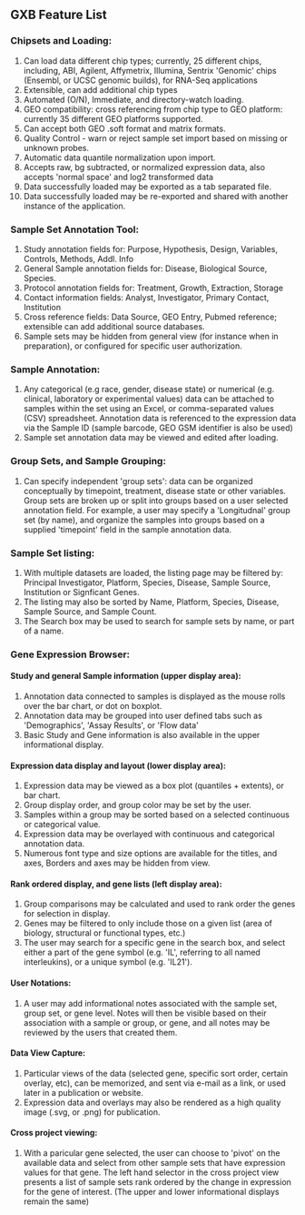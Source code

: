 ## GXB Feature List

### Chipsets and Loading:

1. Can load data different chip types; currently, 25 different chips, including, ABI, Agilent, Affymetrix, Illumina, Sentrix
   'Genomic' chips (Ensembl, or UCSC genomic builds), for RNA-Seq applications
2. Extensible, can add additional chip types
3. Automated (O/N), Immediate, and directory-watch loading.
4. GEO compatibility: cross referencing from chip type to GEO platform: currently 35 different GEO platforms supported.
5. Can accept both GEO .soft format and matrix formats.
6. Quality Control - warn or reject sample set import based on missing or unknown probes.
7. Automatic data quantile normalization upon import.
8. Accepts raw, bg subtracted, or normalized expression data, also accepts 'normal space' and log2 transformed data
9. Data successfully loaded may be exported as a tab separated file.
10. Data successfully loaded may be re-exported and shared with another instance of the application.

### Sample Set Annotation Tool:

1. Study annotation fields for: Purpose, Hypothesis, Design, Variables, Controls, Methods, Addl. Info
2. General Sample annotation fields for: Disease, Biological Source, Species.
3. Protocol annotation fields for: Treatment, Growth, Extraction, Storage
4. Contact information fields: Analyst, Investigator, Primary Contact, Institution
5. Cross reference fields: Data Source, GEO Entry, Pubmed reference; extensible can add additional source databases.
6. Sample sets may be hidden from general view (for instance when in preparation), or configured for specific user authorization.

### Sample Annotation:

1. Any categorical (e.g race, gender, disease state) or numerical (e.g. clinical, laboratory or experimental values) data can be
attached to samples within the set using an Excel, or comma-separated values (CSV) spreadsheet.  Annotation data is referenced to the
expression data via the Sample ID (sample barcode, GEO GSM identifier is also be used)
2. Sample set annotation data may be viewed and edited after loading.

### Group Sets, and Sample Grouping:

1. Can specify independent 'group sets': data can be organized conceptually by timepoint, treatment, disease state or other variables.
Group sets are broken up or split into groups based on a user selected annotation field. For example, a user may specify
a 'Longitudnal' group set (by name), and organize the samples into groups based on a supplied 'timepoint' field in the sample annotation data.

### Sample Set listing:

1. With multiple datasets are loaded, the listing page may be filtered by: Principal Investigator, Platform, Species, Disease,
Sample Source, Institution or Signficant Genes.
2. The listing may also be sorted by Name, Platform, Species, Disease, Sample Source, and Sample Count.
3. The Search box may be used to search for sample sets by name, or part of a name.

### Gene Expression Browser:

#### Study and general Sample information (upper display area):
1. Annotation data connected to samples is displayed as the mouse rolls over the bar chart, or dot on boxplot.
2. Annotation data may be grouped into user defined tabs such as 'Demographics', 'Assay Results', or 'Flow data'
3. Basic Study and Gene information is also available in the upper informational display.

#### Expression data display and layout (lower display area):
1. Expression data may be viewed as a box plot (quantiles + extents), or bar chart.
2. Group display order, and group color may be set by the user.
3. Samples within a group may be sorted based on a selected continuous or categorical value.
4. Expression data may be overlayed with continuous and categorical annotation data.
5. Numerous font type and size options are available for the titles, and axes,  Borders and axes may be hidden from view.

#### Rank ordered display, and gene lists (left display area):

1. Group comparisons may be calculated and used to rank order the genes for selection in display.
2. Genes may be filtered to only include those on a given list (area of biology, structural or functional types, etc.)
3. The user may search for a specific gene in the search box, and select either a part of the gene symbol (e.g. 'IL', referring to
all named interleukins), or a unique symbol (e.g. 'IL21').

#### User Notations:
1. A user may add informational notes associated with the sample set, group set, or gene level.  Notes will then be visible based on their
association with a sample or group, or gene, and all notes may be reviewed by the users that created them.

#### Data View Capture:
1. Particular views of the data (selected gene, specific sort order, certain overlay, etc), can be memorized, and sent via e-mail as a
link, or used later in a publication or website.
2. Expression data and overlays may also be rendered as a high quality image (.svg, or .png) for publication.

#### Cross project viewing:
1. With a paricular gene selected, the user can choose to 'pivot' on the available data and select from other sample sets that have
expression values for that gene.  The left hand selector in the cross project view presents a list of sample sets rank ordered by
the change in expression for the gene of interest.  (The upper and lower informational displays remain the same)
